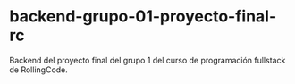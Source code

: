 # backend-grupo-01-proyecto-final-rc
Backend del proyecto final del grupo 1 del curso de programación fullstack de RollingCode.
